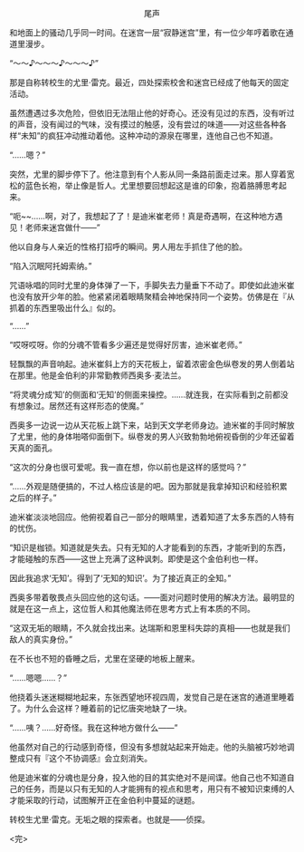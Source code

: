 <p align="center">尾声</p>

和地面上的骚动几乎同一时间。在迷宫一层“寂静迷宫”里，有一位少年哼着歌在通道里漫步。

“～～♪～～～♪～～～♪”

那是自称转校生的尤里·雷克。最近，四处探索校舍和迷宫已经成了他每天的固定活动。

虽然遭遇过多次危险，但依旧无法阻止他的好奇心。还没有见过的东西，没有听过的声音，没有闻过的气味，没有摸过的触感，没有尝过的味道——对这些各种各样“未知”的疯狂冲动推动着他。这种冲动的源泉在哪里，连他自己也不知道。

“……嗯？”

突然，尤里的脚步停下了。他注意到有个人影从同一条路前面走过来。那人穿着宽松的蓝色长袍，举止像是哲人。尤里想要回想起这是谁的印象，抱着胳膊思考起来。

“呃~~……啊，对了，我想起了了！是迪米崔老师！真是奇遇啊，在这种地方遇见！老师来迷宫做什——”

他以自身与人亲近的性格打招呼的瞬间。男人用左手抓住了他的脸。

“陷入沉眠阿托姆索纳。”

咒语咏唱的同时尤里的身体弹了一下，手脚失去力量垂下不动了。即使如此迪米崔也没有放开少年的脸。他紧紧闭着眼睛聚精会神地保持同一个姿势。仿佛是在『从抓着的东西里吸出什么』似的。

“……”

“哎呀哎呀。你的分魂不管看多少遍还是觉得好厉害，迪米崔老师。”

轻飘飘的声音响起。迪米崔斜上方的天花板上，留着浓密金色纵卷发的男人倒着站在那里。他是金伯利的非常勤教师西奥多·麦法兰。

“将灵魂分成‘知’的侧面和‘无知’的侧面来操控。……就连我，在实际看到之前都没有想象过。居然还有这样形态的使魔。”

西奥多一边说一边从天花板上跳下来，站到天文学老师身边。迪米崔的手同时解放了尤里，他的身体啪嗒仰面倒下。纵卷发的男人兴致勃勃地俯视昏倒的少年还留着天真的面孔。

“这次的分身也很可爱呢。我一直在想，你以前也是这样的感觉吗？”

“……外观是随便搞的，不过人格应该是的吧。因为那就是我拿掉知识和经验积累之后的样子。”

迪米崔淡淡地回应。他俯视着自己一部分的眼睛里，透着知道了太多东西的人特有的忧伤。

“知识是枷锁。知道就是失去。只有无知的人才能看到的东西，才能听到的东西，才能碰触的东西——这世上充满了这种讽刺。即使是这个金伯利也一样。

因此我追求‘无知’。得到了‘无知的知识’。为了接近真正的全知。”

西奥多带着敬畏点头回应他的这句话。——面对问题时使用的解决方法。最明显的就是在这一点上，这位哲人和其他魔法师在思考方式上有本质的不同。

“这双无垢的眼睛，不久就会找出来。达瑞斯和恩里科失踪的真相——也就是我们敌人的真实身份。”

在不长也不短的昏睡之后，尤里在坚硬的地板上醒来。

“……嗯嗯……？”

他挠着头迷迷糊糊地起来，东张西望地环视四周，发觉自己是在迷宫的通道里睡着了。为什么会这样？睡着前的记忆唐突地缺了一块。

“……咦？……好奇怪。我在这种地方做什么——”

他虽然对自己的行动感到奇怪，但没有多想就站起来开始走。他的头脑被巧妙地调整成只有『这个不协调感』会立刻消失。

他是迪米崔的分魂也是分身，投入他的目的其实绝对不是间谍。他自己也不知道自己的任务，而是以只有无知的人才能拥有的视点和思考，用只有不被知识束缚的人才能采取的行动，试图解开正在金伯利中蔓延的谜题。

转校生尤里·雷克。无垢之眼的探索者。也就是——侦探。

<完>

